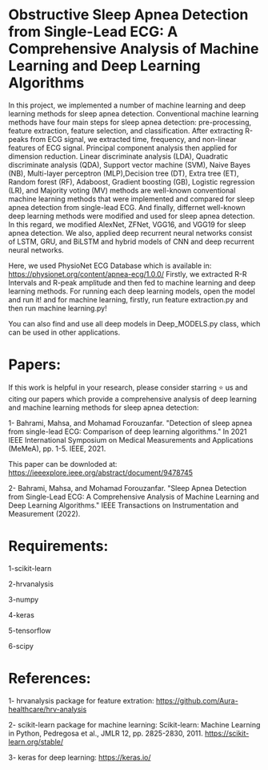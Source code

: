 # Obstructive Sleep Apnea Detection from Single-Lead ECG: A Comprehensive Analysis of Machine Learning and Deep Learning Algorithms
In this project, we implemented a number of machine learning and deep learning methods for sleep apnea detection.
Conventional machine learning methods have four main steps for sleep apnea detection: pre-processing, feature extraction, feature selection, and classification.
After extracting R-peaks from ECG signal, we extracted time, frequency, and non-linear features of ECG signal. Principal component analysis then applied for dimension reduction.
Linear discriminate analysis (LDA), Quadratic discriminate analysis (QDA), Support vector machine (SVM), Naive Bayes (NB), Multi-layer perceptron (MLP),Decision tree (DT), Extra tree (ET), Random forest (RF), Adaboost, Gradient boosting (GB), Logistic regression (LR), and Majority voting (MV) methods are well-known conventional machine learning methods that were  implemented and compared for sleep apnea detection from single-lead ECG.
And finally, differnet well-known deep learning methods were modified and used for sleep apnea detection. In this regard, we modified AlexNet, ZFNet, VGG16, and VGG19 for sleep apnea detection. We also, applied deep recurrent neural networks consist of LSTM, GRU, and BiLSTM and hybrid models of CNN and deep recurrent neural networks.


Here, we used PhysioNet ECG Database which is available in: https://physionet.org/content/apnea-ecg/1.0.0/ 
Firstly, we extracted R-R Intervals and R-peak amplitude and then fed to machine learning and deep learning methods.
For running each deep learning models, open the model and run it! and for machine learning, firstly, run feature extraction.py and then run machine learning.py!



You can also find and use all deep models in Deep_MODELS.py class, which can be used in other applications. 

# Papers:

If this work is helpful in your research, please consider starring ⭐ us and citing our papers which provide a comprehensive analysis of deep learning and machine learning methods for sleep apnea detection:

1- Bahrami, Mahsa, and Mohamad Forouzanfar. "Detection of sleep apnea from single-lead ECG: Comparison of deep learning algorithms." In 2021 IEEE International Symposium on Medical Measurements and Applications (MeMeA), pp. 1-5. IEEE, 2021.

This paper can be downloded at: https://ieeexplore.ieee.org/abstract/document/9478745

2- Bahrami, Mahsa, and Mohamad Forouzanfar. "Sleep Apnea Detection from Single-Lead ECG: A Comprehensive Analysis of Machine Learning and Deep Learning Algorithms." IEEE Transactions on Instrumentation and Measurement (2022).





# Requirements:

1-scikit-learn

2-hrvanalysis

3-numpy

4-keras

5-tensorflow

6-scipy


# References:

1- hrvanalysis package for feature extration: https://github.com/Aura-healthcare/hrv-analysis

2- scikit-learn package for machine learning: Scikit-learn: Machine Learning in Python, Pedregosa et al., JMLR 12, pp. 2825-2830, 2011. https://scikit-learn.org/stable/

3- keras for deep learning: https://keras.io/  





